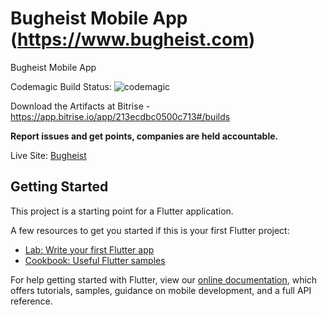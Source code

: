 # Bugheist Mobile App (https://www.bugheist.com)

Bugheist Mobile App

 
Codemagic Build Status: ![codemagic](https://api.codemagic.io/apps/62313f4cc7f7cf30b70c778b/62313f4cc7f7cf30b70c778a/status_badge.svg)

Download the Artifacts at Bitrise - https://app.bitrise.io/app/213ecdbc0500c713#/builds



**Report issues and get points, companies are held accountable.**

Live Site: [Bugheist](http://bugheist.com/)

## Getting Started

This project is a starting point for a Flutter application.

A few resources to get you started if this is your first Flutter project:

- [Lab: Write your first Flutter app](https://flutter.dev/docs/get-started/codelab)
- [Cookbook: Useful Flutter samples](https://flutter.dev/docs/cookbook)

For help getting started with Flutter, view our
[online documentation](https://flutter.dev/docs), which offers tutorials,
samples, guidance on mobile development, and a full API reference.


